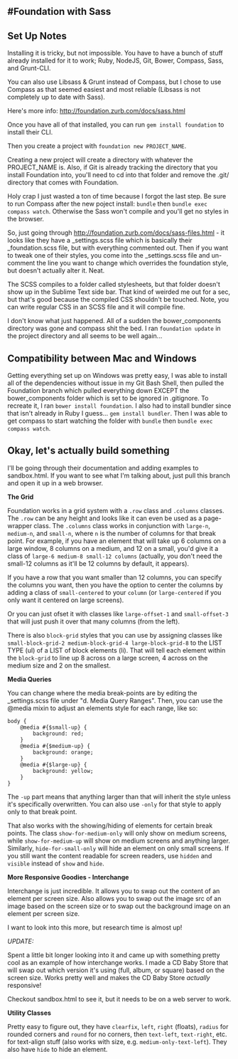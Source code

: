 #Foundation with Sass
----


Set Up Notes
----

Installing it is tricky, but not impossible. You have to have a bunch of stuff already installed for it to work; Ruby, NodeJS, Git, Bower, Compass, Sass, and Grunt-CLI.

You can also use Libsass & Grunt instead of Compass, but I chose to use Compass as that seemed easiest and most reliable (Libsass is not completely up to date with Sass).

Here's more info: http://foundation.zurb.com/docs/sass.html

Once you have all of that installed, you can run `gem install foundation` to install their CLI.

Then you create a project with `foundation new PROJECT_NAME`.

Creating a new project will create a directory with whatever the PROJECT_NAME is. Also, if Git is already tracking the directory that you install Foundation into, you'll need to cd into that folder and remove the .git/ directory that comes with Foundation. 

Holy crap I just wasted a ton of time because I forgot the last step. Be sure to run Compass after the new poject install: `bundle` then `bundle exec compass watch`. Otherwise the Sass won't compile and you'll get no styles in the browser.

So, just going through http://foundation.zurb.com/docs/sass-files.html - it looks like they have a _settings.scss file which is basically their _foundation.scss file, but with everything commented out. Then if you want to tweak one of their styles, you come into the _settings.scss file and un-comment the line you want to change which overrides the foundation style, but doesn't actually alter it. Neat.

The SCSS compiles to a folder called stylesheets, but that folder doesn't show up in the Sublime Text side bar. That kind of weirded me out for a sec, but that's good because the compiled CSS shouldn't be touched. Note, you can write regular CSS in an SCSS file and it will compile fine.

I don't know what just happened. All of a sudden the bower_components directory was gone and compass shit the bed. I ran `foundation update` in the project directory and all seems to be well again...

Compatibility between Mac and Windows
---- 

Getting everything set up on Windows was pretty easy, I was able to install all of the dependencies without issue in my Git Bash Shell, then pulled the Foundation branch which pulled everything down EXCEPT the bower_components folder which is set to be ignored in .gitignore. To recreate it, I ran `bower install foundation`. I also had to install bundler since that isn't already in Ruby I guess... `gem install bundler`. Then I was able to get compass to start watching the folder with `bundle` then `bundle exec compass watch`.

Okay, let's actually build something
----

I'll be going through their documentation and adding examples to sandbox.html. If you want to see what I'm talking about, just pull this branch and open it up in a web browser.


**The Grid**

Foundation works in a grid system with a `.row` class and `.columns` classes. The `.row` can be any height and looks like it can even be used as a page-wrapper class. The `.columns` class works in conjunction with `large-n`, `medium-n`, and `small-n`, where `n` is the number of columns for that break point. For example, if you have an element that will take up 6 columns on a large window, 8 columns on a medium, and 12 on a small, you'd give it a class of `large-6 medium-8 small-12 columns` (actually, you don't need the small-12 columns as it'll be 12 columns by default, it appears).

If you have a row that you want smaller than 12 columns, you can specify the columns you want, then you have the option to center the columns by adding a class of `small-centered` to your `column` (or `large-centered` if you only want it centered on large screens).

Or you can just ofset it with classes like `large-offset-1` and `small-offset-3` that will just push it over that many columns (from the left).

There is also `block-grid` styles that you can use by assigning classes like `small-block-grid-2 medium-block-grid-4 large-block-grid-8` to the LIST TYPE (ul) of a LIST of block elements (li). That will tell each element within the `block-grid` to line up 8 across on a large screen, 4 across on the medium size and 2 on the smallest.

**Media Queries**

You can change where the media break-points are by editing the _settings.scss file under "d. Media Query Ranges". Then, you can use the @media mixin to adjust an elements style for each range, like so:

	body {
		@media #{$small-up} { 
	  		background: red;
		} 
		@media #{$medium-up} { 
	  		background: orange;
		} 
		@media #{$large-up} { 
		  	background: yellow; 
		} 
	}

The `-up` part means that anything larger than that will inherit the style unless it's specifically overwritten. You can also use `-only` for that style to apply only to that break point. 

That also works with the showing/hiding of elements for certain break points. The class `show-for-medium-only` will only show on medium screens, while `show-for-medium-up` will show on medium screens and anything larger. Similarly, `hide-for-small-only` will hide an element on only small screens. If you still want the content readable for screen readers, use `hidden` and `visible` instead of `show` and `hide`.

**More Responsive Goodies - Interchange**

Interchange is just incredible. It allows you to swap out the content of an element per screen size. Also allows you to swap out the image src of an image based on the screen size or to swap out the background image on an element per screen size.

I want to look into this more, but research time is almost up! 

*UPDATE:*

Spent a little bit longer looking into it and came up with something pretty cool as an example of how interchange works. I made a CD Baby Store that will swap out which version it's using (full, album, or square) based on the screen size. Works pretty well and makes the CD Baby Store *actually* responsive!

Checkout sandbox.html to see it, but it needs to be on a web server to work. 

**Utility Classes**

Pretty easy to figure out, they have `clearfix`, `left`, `right` (floats), `radius` for rounded corners and `round` for no corners, then `text-left`, `text-right`, etc. for text-align stuff (also works with size, e.g. `medium-only-text-left`). They also have `hide` to hide an element.

